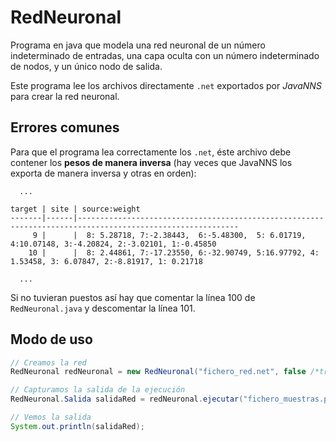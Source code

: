 RedNeuronal
===========

Programa en java que modela una red neuronal de un número indeterminado de entradas, 
una capa oculta con un número indeterminado de nodos, y un único nodo de salida.

Este programa lee los archivos directamente `.net` exportados por _JavaNNS_ para crear la red neuronal.

## Errores comunes
Para que el programa lea correctamente los `.net`, éste archivo debe contener los __pesos de 
manera inversa__ (hay veces que JavaNNS los exporta de manera inversa y otras en orden):
```
  ...
  
target | site | source:weight
-------|------|----------------------------------------------------------------------------------------------------------
     9 |      |  8: 5.28718, 7:-2.38443,  6:-5.48300,  5: 6.01719, 4:10.07148, 3:-4.20824, 2:-3.02101, 1:-0.45850
    10 |      |  8: 2.44861, 7:-17.23550, 6:-32.90749, 5:16.97792, 4: 1.53458, 3: 6.07847, 2:-8.81917, 1: 0.21718
    
  ...
```

Si no tuvieran puestos así hay que comentar la línea 100 de `RedNeuronal.java` y descomentar la línea 101.

## Modo de uso
```java
// Creamos la red
RedNeuronal redNeuronal = new RedNeuronal("fichero_red.net", false /*true o false dependiendo de si la red es normalizada o no*/);

// Capturamos la salida de la ejecución
RedNeuronal.Salida salidaRed = redNeuronal.ejecutar("fichero_muestras.pat");

// Vemos la salida
System.out.println(salidaRed);
```
